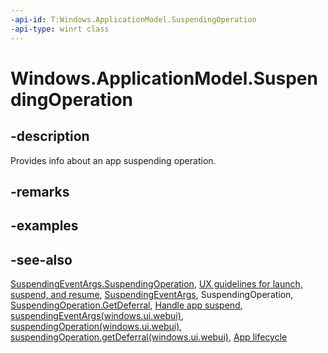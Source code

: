 ```yaml
---
-api-id: T:Windows.ApplicationModel.SuspendingOperation
-api-type: winrt class
---
```


<!-- Class syntax.
public class SuspendingOperation : Windows.ApplicationModel.ISuspendingOperation
-->

# Windows.ApplicationModel.SuspendingOperation

## -description
Provides info about an app suspending operation.

## -remarks

## -examples

## -see-also
[SuspendingEventArgs.SuspendingOperation](suspendingeventargs_suspendingoperation.md), [UX guidelines for launch, suspend, and resume](/windows/uwp/launch-resume/index), [SuspendingEventArgs](suspendingeventargs.md), SuspendingOperation, [SuspendingOperation.GetDeferral](suspendingoperation_getdeferral_254836512.md), [Handle app suspend](/windows/uwp/launch-resume/suspend-an-app), [suspendingEventArgs(windows.ui.webui)](../windows.ui.webui/suspendingeventargs.md), [suspendingOperation(windows.ui.webui)](../windows.ui.webui/suspendingoperation.md), [suspendingOperation.getDeferral(windows.ui.webui)](../windows.ui.webui/suspendingoperation_getdeferral_254836512.md), [App lifecycle](/windows/uwp/launch-resume/app-lifecycle)
